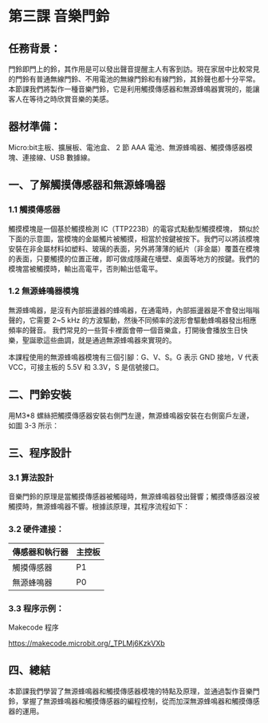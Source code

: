 # 第三課  音樂門鈴 

## 任務背景： 
<P>
    門鈴即門上的鈴，其作用是可以發出聲音提醒主人有客到訪。現在家居中比較常見的門鈴有普通無線門鈴、不用電池的無線門鈴和有線門鈴，其鈴聲也都十分平常。本節課我們將製作一種音樂門鈴，它是利用觸摸傳感器和無源蜂鳴器實現的，能讓客人在等待之時欣賞音樂的美感。 
<P>

## 器材準備： 
<P>
Micro:bit主板、擴展板、電池盒、 2 節 AAA 電池、無源蜂鳴器、觸摸傳感器模塊、連接線、USB 數據線。 
<P>

## 一、了解觸摸傳感器和無源蜂鳴器 

### 1.1 觸摸傳感器 
<P>
觸摸模塊是一個基於觸摸檢測 IC（TTP223B）的電容式點動型觸摸模塊， 類似於下面的示意圖，當模塊的金屬觸片被觸摸，相當於按鍵被按下。我們可以將該模塊安裝在非金屬材料如塑料、玻璃的表面，另外將薄薄的紙片（非金屬）覆蓋在模塊的表面，只要觸摸的位置正確，即可做成隱藏在墻壁、桌面等地方的按鍵。我們的模塊當被觸摸時，輸出高電平，否則輸出低電平。
<P>
 
### 1.2 無源蜂鳴器模塊 
<P>
    無源蜂鳴器，是沒有內部振盪器的蜂鳴器，在通電時，內部振盪器是不會發出嗡嗡聲的，它需要 2~5 kHz 的方波驅動，然後不同頻率的波形會驅動蜂鳴器發出相應頻率的聲音。 我們常見的一些賀卡裡面會帶一個音樂盒，打開後會播放生日快樂，聖誕歌這些曲調，就是通過無源蜂鳴器來實現的。 
<P>
<P>
    本課程使用的無源蜂鳴器模塊有三個引腳：G、V、S。G 表示 GND 接地，V 代表 VCC，可接主板的 5.5V 和 3.3V，S 是信號接口。 
<P>
 
## 二、門鈴安裝 
<P>    
用M3*8 螺絲把觸摸傳感器安裝右側門左邊，無源蜂鳴器安裝在右側窗戶左邊，如圖 3-3 所示：
<P>
 
## 三、程序設計 

### 3.1 算法設計 
<P>
音樂門鈴的原理是當觸摸傳感器被觸碰時，無源蜂鳴器發出聲響；觸摸傳感器沒被觸摸時，無源蜂鳴器不響。根據該原理，其程序流程如下： 
<P>

### 3.2 硬件連接： 

傳感器和執行器 | 主控板
:-- | :-- 
觸摸傳感器|P1
無源蜂鳴器|P0
 
### 3.3 程序示例： 
<P>
Makecode 程序 

 

https://makecode.microbit.org/_TPLMj6KzkVXb 
<P>
 
## 四、總結 
<P>
本節課我們學習了無源蜂鳴器和觸摸傳感器模塊的特點及原理，並通過製作音樂門鈴，掌握了無源蜂鳴器和觸摸傳感器的編程控制，從而加深無源蜂鳴器和觸摸傳感器的運用。 
<P>
